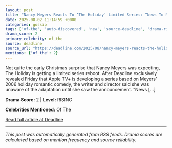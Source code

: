 ```yaml
---
layout: post
title: "Nancy Meyers Reacts To ‘The Holiday’ Limited Series: “News To Me”"
date: 2025-08-02 11:14:59 +0000
categories: gossip
tags: ['of-the', 'auto-discovered', 'new', 'source-deadline', 'drama-rising']
drama_score: 2
primary_celebrity: of_the
source: deadline
source_url: "https://deadline.com/2025/08/nancy-meyers-reacts-the-holiday-limited-series-1236477053/"
mentions: {'of_the': 2}
---
```


Not quite the early Christmas surprise that Nancy Meyers was expecting, The Holiday is getting a limited series reboot. After Deadline exclusively revealed Friday that Apple TV+ is developing a series based on Meyers&#8217; 2006 holiday romantic comedy, the writer and director said she was unaware of the adaptation until she saw the announcement. &#8220;News [&#8230;]

**Drama Score:** 2 | **Level:** RISING

**Celebrities Mentioned:** Of The

[Read full article at Deadline](https://deadline.com/2025/08/nancy-meyers-reacts-the-holiday-limited-series-1236477053/)

---
*This post was automatically generated from RSS feeds. Drama scores are calculated based on mention frequency and source reliability.*
